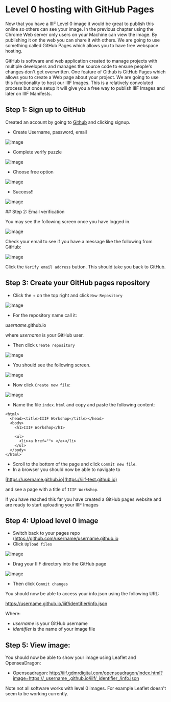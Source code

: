 # Level 0 hosting with GitHub Pages

Now that you have a IIIF Level 0 image it would be great to publish this online so others can see your image. In the previous chapter using the Chrome Web server only users on your Machine can view the image. By publishing it on the web you can share it with others. We are going to use something called GitHub Pages which allows you to have free webspace hosting. 

GitHub is software and web application created to manage projects with multiple developers and manages the source code to ensure people's changes don't get overwritten. One feature of Github is GitHub Pages which allows you to create a Web page about your project. We are going to use this functionality to host our IIIF Images. This is a relatively convoluted process but once setup it will give you a free way to publish IIIF Images and later on IIIF Manifests.

## Step 1: Sign up to GitHub
Created an account by going to [Github](https://github.com/) and clicking signup.

 * Create Username, password, email

![image](../images/github/level0-github-signup.png)    

 * Complete verify puzzle

![image](../images/github/level0-verifygithub.png)    

 * Choose free option

![image](../images/github/level0-github-account-type.png)    


 * Success!!

![image](../images/github/level0-github-success.png)    

## Step 2: Email verification

You may see the following screen once you have logged in. 

![image](../images/github/level0-github-email-verify.png) 

Check your email to see if you have a message like the following from GitHub:

![image](../images/github/github-email.png) 

Click the `Verify email address` button. This should take you back to GitHub.

## Step 3: Create your GitHub pages repository

 * Click the + on the top right and click `New Repository`

![image](../images/github/New_repo.png)

 * For the repository name call it:

 _username_.github.io

where _username_ is your GitHub user.

 * Then click `Create repository`

![image](../images/github/create_repo.png)

 * You should see the following screen. 

![image](../images/github/githubio_repo.png)

 * Now click `Create new file`:

![image](../images/github/index.png)

 * Name the file `index.html` and copy and paste the following content:

```
<html>
  <head><title>IIIF Workshop</title></head>
  <body>
    <h1>IIIF Workshop</h1>
    
    <ul>
      <li><a href=""> </a></li>
    </ul>
  </body>
</html>
```

 * Scroll to the bottom of the page and click `Commit new file`.
 * In a browser you should now be able to navigate to

[https://username.github.io](https://iiif-test.github.io)

and see a page with a title of `IIIF Workshop`. 

If you have reached this far you have created a GitHub pages website and are ready to start uploading your IIIF Images

## Step 4: Upload level 0 image

 * Switch back to your pages repo (https://github.com/username/username.github.io
 * Click `Upload files`

![image](../images/github/upload_files.png)

 * Drag your IIIF directory into the GitHub page

![image](../images/github/drag_files.png)

 * Then click `Commit changes`

You should now be able to access your info.json using the following URL:

https://username.github.io/iiif/identifier/info.json

Where:
 * _username_ is your GitHub username
 * _identifier_ is the name of your image file 
 
## Step 5: View image:
You should now be able to show your image using Leaflet and OpenseaDragon:

 * Openseadragon: http://iiif.gdmrdigital.com/openseadragon/index.html?image=https://_username_.github.io/iiif/_identifier_/info.json

Note not all software works with level 0 images. For example Leaflet doesn't seem to be working currently. 

  

